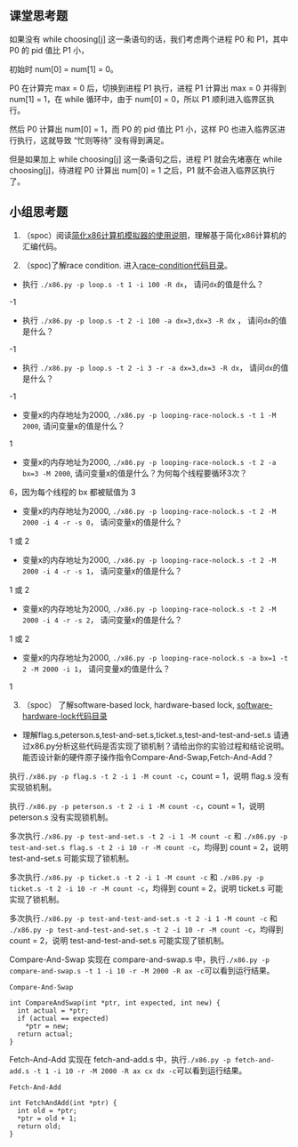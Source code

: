 ## 课堂思考题

如果没有 while choosing[j] 这一条语句的话，我们考虑两个进程 P0 和 P1，其中 P0 的 pid 值比 P1 小，

初始时 num[0] = num[1] = 0。

P0 在计算完 max = 0 后，切换到进程 P1 执行，进程 P1 计算出 max = 0 并得到 num[1] = 1，在 while 循环中，由于 num[0] = 0，所以 P1 顺利进入临界区执行。

然后 P0 计算出 num[0] = 1，而 P0 的 pid 值比 P1 小，这样 P0 也进入临界区进行执行，这就导致 “忙则等待” 没有得到满足。

但是如果加上 while choosing[j] 这一条语句之后，进程 P1 就会先堵塞在 while choosing[j]，待进程 P0 计算出 num[0] = 1 之后，P1 就不会进入临界区执行了。


## 小组思考题

1. （spoc）阅读[简化x86计算机模拟器的使用说明](https://github.com/chyyuu/ucore_lab/blob/master/related_info/lab7/lab7-spoc-exercise.md)，理解基于简化x86计算机的汇编代码。

2. （spoc)了解race condition. 进入[race-condition代码目录](https://github.com/chyyuu/ucore_lab/tree/master/related_info/lab7/race-condition)。

 - 执行 `./x86.py -p loop.s -t 1 -i 100 -R dx`， 请问`dx`的值是什么？

 -1

 - 执行 `./x86.py -p loop.s -t 2 -i 100 -a dx=3,dx=3 -R dx` ， 请问`dx`的值是什么？

 -1

 - 执行 `./x86.py -p loop.s -t 2 -i 3 -r -a dx=3,dx=3 -R dx`， 请问`dx`的值是什么？

 -1

 - 变量x的内存地址为2000, `./x86.py -p looping-race-nolock.s -t 1 -M 2000`, 请问变量x的值是什么？

 1

 - 变量x的内存地址为2000, `./x86.py -p looping-race-nolock.s -t 2 -a bx=3 -M 2000`, 请问变量x的值是什么？为何每个线程要循环3次？

 6，因为每个线程的 bx 都被赋值为 3

 - 变量x的内存地址为2000, `./x86.py -p looping-race-nolock.s -t 2 -M 2000 -i 4 -r -s 0`， 请问变量x的值是什么？

 1 或 2

 - 变量x的内存地址为2000, `./x86.py -p looping-race-nolock.s -t 2 -M 2000 -i 4 -r -s 1`， 请问变量x的值是什么？

 1 或 2

 - 变量x的内存地址为2000, `./x86.py -p looping-race-nolock.s -t 2 -M 2000 -i 4 -r -s 2`， 请问变量x的值是什么？

 1 或 2

 - 变量x的内存地址为2000, `./x86.py -p looping-race-nolock.s -a bx=1 -t 2 -M 2000 -i 1`， 请问变量x的值是什么？ 

 1


3. （spoc） 了解software-based lock, hardware-based lock, [software-hardware-lock代码目录](https://github.com/chyyuu/ucore_lab/tree/master/related_info/lab7/software-hardware-locks)

  - 理解flag.s,peterson.s,test-and-set.s,ticket.s,test-and-test-and-set.s 请通过x86.py分析这些代码是否实现了锁机制？请给出你的实验过程和结论说明。能否设计新的硬件原子操作指令Compare-And-Swap,Fetch-And-Add？

执行`./x86.py -p flag.s -t 2 -i 1 -M count -c`，count = 1，说明 flag.s 没有实现锁机制。

执行`./x86.py -p peterson.s -t 2 -i 1 -M count -c`，count = 1，说明 peterson.s 没有实现锁机制。

多次执行`./x86.py -p test-and-set.s -t 2 -i 1 -M count -c` 和 `./x86.py -p test-and-set.s flag.s -t 2 -i 10 -r -M count -c`，均得到 count = 2，说明 test-and-set.s 可能实现了锁机制。

多次执行`./x86.py -p ticket.s -t 2 -i 1 -M count -c` 和 `./x86.py -p ticket.s -t 2 -i 10 -r -M count -c`，均得到 count = 2，说明 ticket.s 可能实现了锁机制。

多次执行`./x86.py -p test-and-test-and-set.s -t 2 -i 1 -M count -c` 和 `./x86.py -p test-and-test-and-set.s -t 2 -i 10 -r -M count -c`，均得到 count = 2，说明 test-and-test-and-set.s 可能实现了锁机制。


Compare-And-Swap 实现在 compare-and-swap.s 中，执行`./x86.py -p compare-and-swap.s -t 1 -i 10 -r -M 2000 -R ax -c`可以看到运行结果。

```
Compare-And-Swap

int CompareAndSwap(int *ptr, int expected, int new) {
  int actual = *ptr;
  if (actual == expected)
    *ptr = new;
  return actual;
}
```

Fetch-And-Add 实现在 fetch-and-add.s 中，执行`./x86.py -p fetch-and-add.s -t 1 -i 10 -r -M 2000 -R ax cx dx -c`可以看到运行结果。

```
Fetch-And-Add

int FetchAndAdd(int *ptr) {
  int old = *ptr;
  *ptr = old + 1;
  return old;
}
```

